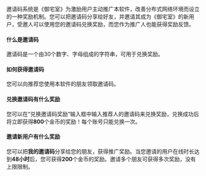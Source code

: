 邀请码系统是《御宅室》为激励用户主动推广本软件，改善分布式网络环境而设立的一种奖励机制。您可以把邀请码分享给好友，并邀请其成为《御宅室》的新用户，受邀人可以使用您的邀请码兑换奖励，而您作为推广人也能获得奖励反馈。

#### **什么是邀请码**
邀请码是一个由30个数字、字母组成的字符串，可用于兑换奖励。

#### **如何获得邀请码**
您可以向推荐您使用本软件的朋友领取邀请码。

#### **兑换邀请码有什么奖励**
您可以在“兑换邀请码奖励”输入框中输入推荐人的邀请码来兑换奖励，兑换成功后将立即获得**800**个金币的奖励！每个账号只能兑换一次。

#### **邀请新用户有什么奖励**
您可以把**我的邀请码**分享给您的朋友，获得推广奖励。当您邀请的用户在线时长达到**48小时**后，您可获得**200**个金币的奖励。邀请多个朋友可获得多次奖励，没有上限限制。

